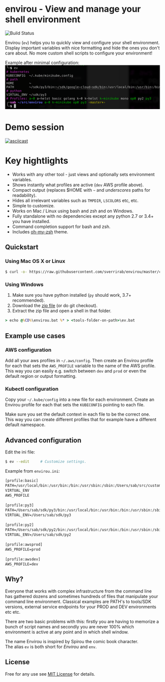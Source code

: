 # envirou - View and manage your shell environment

![Build Status](https://travis-ci.org/sverrirab/envirou.svg?branch=master)

Envirou (`ev`) helps you to quickly view and configure your shell environment.  Display important variables with nice formatting and hide the ones you don't care about. No more custom shell scripts to configure your environment!

Example after minimal configuration:
![Simple View](./screenshots/header.png)

# Demo session

[![asciicast](https://asciinema.org/a/hVaeBUd4zJ21LT3yRqQhvR0p8.svg)](https://asciinema.org/a/hVaeBUd4zJ21LT3yRqQhvR0p8)

# Key hightlights 
* Works with any other tool - just views and optionally sets environment variables.
* Shows instantly what profiles are active (`dev` AWS profile above).
* Compact output (replaces $HOME with `~` and _underscores_ paths for readability).
* Hides all irrelevant variables such as `TMPDIR`, `LSCOLORS` etc, etc.
* Simple to customize.
* Works on Mac / Linux using bash and zsh and on Windows.  
* Fully standalone with no dependencies except any python 2.7 or 3.4+ you have installed.
* Command completion support for bash and zsh.
* Includes [oh-my-zsh](https://ohmyz.sh/) theme.

## Quickstart

### Using Mac OS X or Linux

```bash
$ curl -o- https://raw.githubusercontent.com/sverrirab/envirou/master/curl_install.sh | bash
```

### Using Windows

1) Make sure you have python installed (`py` should work, 3.7+ recommended).
1) Download the [zip file](https://github.com/sverrirab/envirou/archive/master.zip) (or do git checkout).
3) Extract the zip file and open a shell in that folder.

```cmd
> echo @%CD%\envirou.bat %* > <tools-folder-on-path>\ev.bat 
```

## Example use cases
### AWS configuration
Add all your aws profiles in `~/.aws/config`.  Then create an Envirou profile for each
that sets the `AWS_PROFILE` variable to the name of the AWS profile.  This way you can
easily e.g. switch between `dev` and `prod` or even the default region or output formatting.

### Kubectl configuration
Copy your `~/.kube/config` into a new file for each environment.  Create an Envirou 
profile for each that sets the `KUBECONFIG` pointing to each file.

Make sure you set the default context in each file to be the correct one.  This way you
can create different profiles that for example have a different default namespace.

## Advanced configuration

Edit the ini file:

```bash
$ ev --edit     # Customize settings.
```

Example from `envirou.ini`:

```inifile
[profile:basic]
PATH=/usr/local/bin:/usr/bin:/bin:/usr/sbin:/sbin:/Users/sab/src/custom/bin
VIRTUAL_ENV
AWS_PROFILE

[profile:py3]
PATH=/Users/sab/sdk/py3/bin:/usr/local/bin:/usr/bin:/bin:/usr/sbin:/sbin:/Users/sab/src/custom/bin
VIRTUAL_ENV=/Users/sab/sdk/py3

[profile:py2]
PATH=/Users/sab/sdk/py2/bin:/usr/local/bin:/usr/bin:/bin:/usr/sbin:/sbin:/Users/sab/src/custom/bin
VIRTUAL_ENV=/Users/sab/sdk/py2

[profile:awsprod]
AWS_PROFILE=prod

[profile:awsdev]
AWS_PROFILE=dev
```

## Why?
Everyone that works with complex infrastructure from the command line has gathered dozens and
sometimes hundreds of files that manipulate your command line environment.  Classical examples 
are PATH's to tools/SDK versions, external service endpoints for your PROD and DEV environments
etc etc.

There are two basic problems with this: firstly you are having to memorize a bunch of script 
names and secondly you are never 100% which environment is active at any point and in which 
shell window.
 
The name Envirou is inspired by Spirou the comic book character.  
The alias `ev` is both short for *Envirou* and `env`. 


## License

Free for any use see [MIT License](./LICENSE) for details.
